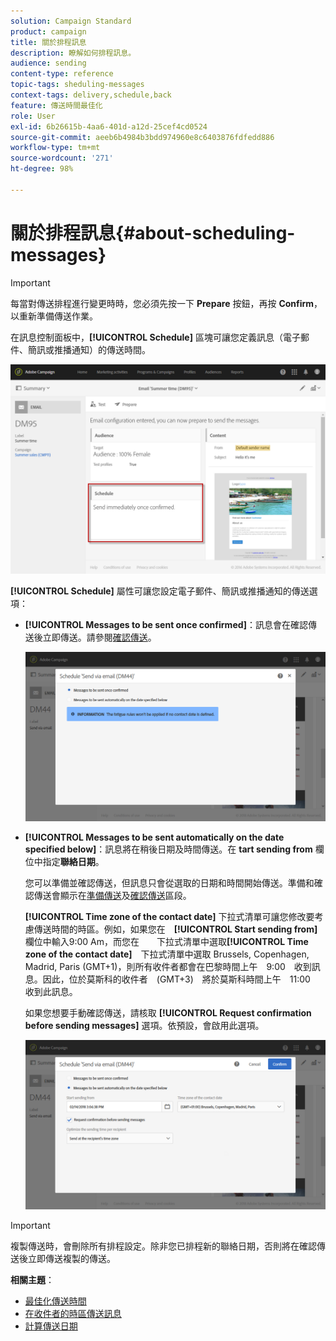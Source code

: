 ```yaml
---
solution: Campaign Standard
product: campaign
title: 關於排程訊息
description: 瞭解如何排程訊息。
audience: sending
content-type: reference
topic-tags: sheduling-messages
context-tags: delivery,schedule,back
feature: 傳送時間最佳化
role: User
exl-id: 6b26615b-4aa6-401d-a12d-25cef4cd0524
source-git-commit: aeeb6b4984b3bdd974960e8c6403876fdfedd886
workflow-type: tm+mt
source-wordcount: '271'
ht-degree: 98%

---
```


# 關於排程訊息{#about-scheduling-messages}

>[!IMPORTANT]
>
>每當對傳送排程進行變更時時，您必須先按一下 **Prepare** 按鈕，再按 **Confirm**，以重新準備傳送作業。

在訊息控制面板中，**[!UICONTROL Schedule]** 區塊可讓您定義訊息（電子郵件、簡訊或推播通知）的傳送時間。

![](assets/delivery_dashboard.png)

**[!UICONTROL Schedule]** 屬性可讓您設定電子郵件、簡訊或推播通知的傳送選項：

* **[!UICONTROL Messages to be sent once confirmed]**：訊息會在確認傳送後立即傳送。請參閱[確認傳送](../../sending/using/confirming-the-send.md)。

   ![](assets/delivery_planning_1.png)

* **[!UICONTROL Messages to be sent automatically on the date specified below]**：訊息將在稍後日期及時間傳送。在 **tart sending from** 欄位中指定&#x200B;**聯絡日期**。

   您可以準備並確認傳送，但訊息只會從選取的日期和時間開始傳送。準備和確認傳送會顯示在[準備傳送](../../sending/using/preparing-the-send.md)及[確認傳送](../../sending/using/confirming-the-send.md)區段。

   **[!UICONTROL Time zone of the contact date]** 下拉式清單可讓您修改要考慮傳送時間的時區。例如，如果您在　**[!UICONTROL Start sending from]**　欄位中輸入9:00 Am，而您在　　下拉式清單中選取&#x200B;**[!UICONTROL Time zone of the contact date]**　下拉式清單中選取 Brussels, Copenhagen, Madrid, Paris (GMT+1)，則所有收件者都會在巴黎時間上午　9:00　收到訊息。因此，位於莫斯科的收件者　(GMT+3)　將於莫斯科時間上午　11:00　收到此訊息。

   如果您想要手動確認傳送，請核取 **[!UICONTROL Request confirmation before sending messages]** 選項。依預設，會啟用此選項。

   ![](assets/delivery_planning.png)

>[!IMPORTANT]
>
>複製傳送時，會刪除所有排程設定。除非您已排程新的聯絡日期，否則將在確認傳送後立即傳送複製的傳送。

**相關主題**：

* [最佳化傳送時間](../../sending/using/optimizing-the-sending-time.md)
* [在收件者的時區傳送訊息](../../sending/using/sending-messages-at-the-recipient-s-time-zone.md)
* [計算傳送日期](../../sending/using/computing-the-sending-date.md)
